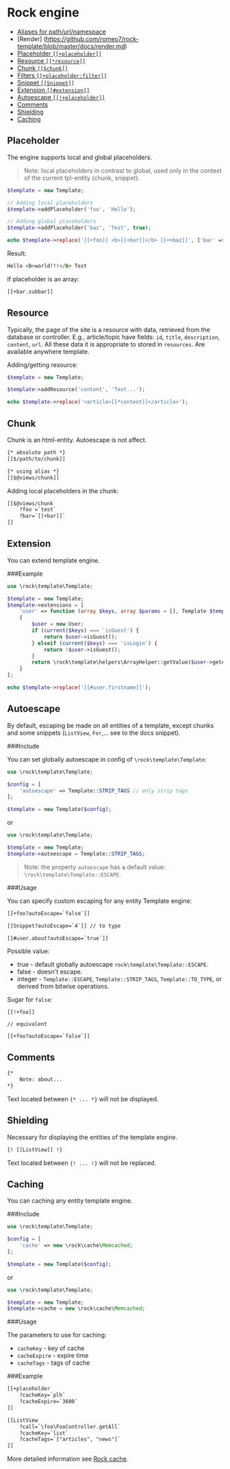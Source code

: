 Rock engine
=================

 * [Aliases for path/url/namespace](https://github.com/romeo7/rock-template/blob/master/docs/aliases.md)
 * [Render] (https://github.com/romeo7/rock-template/blob/master/docs/render.md)
 * [Placeholder `[[+placeholder]]`](#placeholder)
 * [Resource `[[*resource]]`](#resource)
 * [Chunk `[[$chunk]]`](#chunk)
 * [Filters `[[+placeholder:filter]]`](https://github.com/romeo7/rock-template/blob/master/docs/filters.md)
 * [Snippet `[[Snippet]]`](https://github.com/romeo7/rock-template/blob/master/docs/snippets/readme.md)
 * [Extension `[[#extension]]`](#extension)
 * [Autoescape `[[!+placeholder]]`](#autoescape)
 * [Comments](#comments)
 * [Shielding](#shielding)
 * [Caching](#caching)

Placeholder
-----------------

The engine supports local and global placeholders.
> Note: local placeholders in contrast to global, used only in the context of the current tpl-entity (chunk, snippet).

```php
$template = new Template;

// Adding local placeholders
$template->addPlaceholder('foo', 'Hello');

// Adding global placeholders
$template->addPlaceholder('baz', 'Test', true);

echo $template->replace('[[+foo]] <b>[[+bar]]</b> [[++baz]]', ['bar' => 'world!!!']);
```

Result:
```html
Hello <b>world!!!</b> Test
```

If placeholder is an array:
```html
[[+bar.subbar]]
```

Resource
-----------------

Typically, the page of the site is a resource with data, retrieved from the database or controller. E.g., article/topic have fields: `id`, `title`, `description`, `content`, `url`.
All these data it is appropriate to stored in `resources`. Are available anywhere template.

Adding/getting resource:

```php
$template = new Template;

$template->addResource('content', 'Text...');

echo $template->replace('<article>[[*content]]</article>');
```

Chunk
-----------------

Chunk is an html-entity. Autoescape is not affect.

```html
{* absolute path *}
[[$/path/to/chunk]]

{* using alias *}
[[$@views/chunk]]
```

Adding local placeholders in the chunk:

```html
[[$@views/chunk
    ?foo =`test`
    ?bar=`[[+bar]]`
]]
```

Extension
-----------------

You can extend template engine.

###Example

```php
use \rock\template\Template;

$template = new Template;
$template->extensions = [
    'user' => function (array $keys, array $params = [], Template $template)
    {
        $user = new User;
        if (current($keys) === 'isGuest') {
            return $user->isGuest();
        } elseif (current($keys) === 'isLogin') {
            return !$user->isGuest();
        }
        return \rock\template\helpers\ArrayHelper::getValue($user->getAll(), $keys);
    }
];

echo $template->replace('[[#user.firstname]]');
```

Autoescape
-----------------

By default, escaping be made on all entities of a template, except chunks and some snippets (`ListView`, `For`,... see to the docs snippet).

###Include

You can set globally autoescape in config of `\rock\template\Template`:

```php
use \rock\template\Template;

$config = [
    'autoescape' => Template::STRIP_TAGS // only strip tags
];

$template = new Template($config);
```

or

```php
use \rock\template\Template;

$template = new Template;
$template->autoescape = Template::STRIP_TAGS;
```
> Note: the property `autoescape` has a default value: `\rock\template\Template::ESCAPE`.

###Usage

You can specify custom escaping for any entity Template engine:

```html
[[+foo?autoEscape=`false`]]

[[Snippet?autoEscape=`4`]] // to type

[[#user.about?autoEscape=`true`]]
```

Possible value:

 * true - default globally autoescape `rock\template\Template::ESCAPE`.
 * false - doesn't escape.
 * integer - `Template::ESCAPE`, `Template::STRIP_TAGS`, `Template::TO_TYPE`, or derived from bitwise operations.

Sugar for `false`:

```
[[!+foo]]

// equivalent

[[+foo?autoEscape=`false`]]
```

Comments
-----------------

```html
{*
    Note: about...
*}
```

Text located between `{* ... *}` will not be displayed.

Shielding
-----------------

Necessary for displaying the entities of the template engine.

```html
{! [[ListView]] !}
```

Text located between `{! ... !}` will not be replaced.

Caching
------------------

You can caching any entity template engine.

###Include

```php
use \rock\template\Template;

$config = [
    'cache' => new \rock\cache\Memcached;
];

$template = new Template($config);
```

or

```php
use \rock\template\Template;

$template = new Template;
$template->cache = new \rock\cache\Memcached;
```

###Usage

The parameters to use for caching:

 * `cacheKey` - key of cache
 * `cacheExpire` - expire time
 * `cacheTags` - tags of cache

###Example

```html
[[+placeholder
    ?cacheKey=`plh`
    ?cacheExpire=`3600`
]]

[[ListView
    ?call=`\foo\FooController.getAll`
    ?cacheKey=`list`
    ?cacheTags=`["articles", "news"]`
]]
```

More detailed information see [Rock cache](https://github.com/romeo7/rock-cache/).